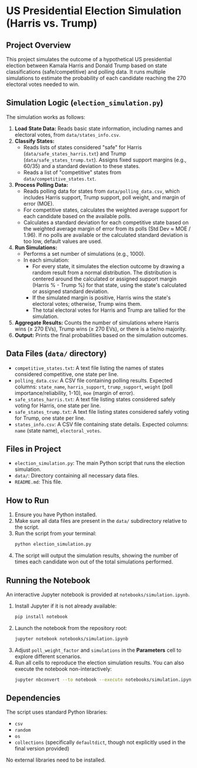 # US Presidential Election Simulation (Harris vs. Trump)

## Project Overview

This project simulates the outcome of a hypothetical US presidential election between Kamala Harris and Donald Trump based on state classifications (safe/competitive) and polling data. It runs multiple simulations to estimate the probability of each candidate reaching the 270 electoral votes needed to win.

## Simulation Logic (`election_simulation.py`)

The simulation works as follows:

1.  **Load State Data:** Reads basic state information, including names and electoral votes, from `data/states_info.csv`.
2.  **Classify States:**
    * Reads lists of states considered "safe" for Harris (`data/safe_states_harris.txt`) and Trump (`data/safe_states_trump.txt`). Assigns fixed support margins (e.g., 60/35) and a standard deviation to these states.
    * Reads a list of "competitive" states from `data/competitive_states.txt`.
3.  **Process Polling Data:**
    * Reads polling data for states from `data/polling_data.csv`, which includes Harris support, Trump support, poll weight, and margin of error (MOE).
    * For competitive states, calculates the weighted average support for each candidate based on the available polls.
    * Calculates a standard deviation for each competitive state based on the weighted average margin of error from its polls (Std Dev ≈ MOE / 1.96). If no polls are available or the calculated standard deviation is too low, default values are used.
4.  **Run Simulations:**
    * Performs a set number of simulations (e.g., 1000).
    * In each simulation:
        * For every state, it simulates the election outcome by drawing a random result from a normal distribution. The distribution is centered around the calculated or assigned support margin (Harris % - Trump %) for that state, using the state's calculated or assigned standard deviation.
        * If the simulated margin is positive, Harris wins the state's electoral votes; otherwise, Trump wins them.
        * The total electoral votes for Harris and Trump are tallied for the simulation.
5.  **Aggregate Results:** Counts the number of simulations where Harris wins (≥ 270 EVs), Trump wins (≥ 270 EVs), or there is a tie/no majority.
6.  **Output:** Prints the final probabilities based on the simulation outcomes.

## Data Files (`data/` directory)

* `competitive_states.txt`: A text file listing the names of states considered competitive, one state per line.
* `polling_data.csv`: A CSV file containing polling results. Expected columns: `state_name`, `harris_support`, `trump_support`, `weight` (poll importance/reliability, 1-10), `moe` (margin of error).
* `safe_states_harris.txt`: A text file listing states considered safely voting for Harris, one state per line.
* `safe_states_trump.txt`: A text file listing states considered safely voting for Trump, one state per line.
* `states_info.csv`: A CSV file containing state details. Expected columns: `name` (state name), `electoral_votes`.

## Files in Project

* `election_simulation.py`: The main Python script that runs the election simulation.
* `data/`: Directory containing all necessary data files.
* `README.md`: This file.

## How to Run

1.  Ensure you have Python installed.
2.  Make sure all data files are present in the `data/` subdirectory relative to the script.
3.  Run the script from your terminal:
    ```bash
    python election_simulation.py
    ```
4.  The script will output the simulation results, showing the number of times each candidate won out of the total simulations performed.

## Running the Notebook

An interactive Jupyter notebook is provided at `notebooks/simulation.ipynb`.

1. Install Jupyter if it is not already available:
    ```bash
    pip install notebook
    ```
2. Launch the notebook from the repository root:
    ```bash
    jupyter notebook notebooks/simulation.ipynb
    ```
3. Adjust `poll_weight_factor` and `simulations` in the **Parameters** cell to explore different scenarios.
4. Run all cells to reproduce the election simulation results. You can also execute the notebook non-interactively:
    ```bash
    jupyter nbconvert --to notebook --execute notebooks/simulation.ipynb --output simulation_out.ipynb
    ```

## Dependencies

The script uses standard Python libraries:
* `csv`
* `random`
* `os`
* `collections` (specifically `defaultdict`, though not explicitly used in the final version provided)

No external libraries need to be installed.
